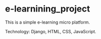 # e-learnining_project

This is a simple e-learning micro platform.

Technology: Django, HTML, CSS, JavaScript.
